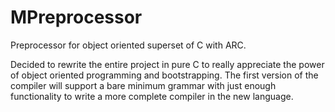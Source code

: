 # MPreprocessor
Preprocessor for object oriented superset of C with ARC.

Decided to rewrite the entire project in pure C to really appreciate the power of object oriented programming and bootstrapping.
The first version of the compiler will support a bare minimum grammar with just enough functionality to write a more complete compiler in the new language.
